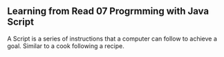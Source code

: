 ## Learning from Read 07 Progrmming with Java Script

A Script is a series of instructions that a computer can follow to achieve a goal.  Similar to a cook following a recipe.